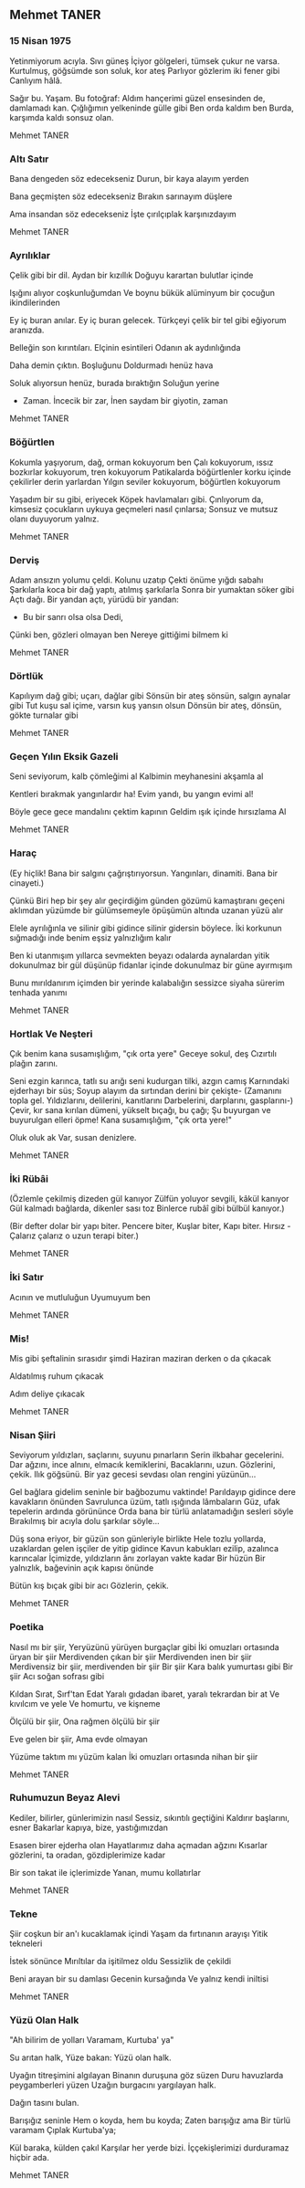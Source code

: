 ## Mehmet TANER

### 15 Nisan 1975

Yetinmiyorum acıyla. Sıvı güneş
İçiyor gölgeleri, tümsek çukur ne varsa.
Kurtulmuş, göğsümde son soluk, kor ateş
Parlıyor gözlerim iki fener gibi
Canlıyım hâlâ.

Sağır bu. Yaşam. Bu fotoğraf:
Aldım hançerimi güzel ensesinden de, damlamadı kan.
Çığlığımın yelkeninde gülle gibi
Ben orda kaldım ben
Burda, karşımda kaldı sonsuz olan.

Mehmet TANER

### Altı Satır

Bana dengeden söz edecekseniz
Durun, bir kaya alayım yerden

Bana geçmişten söz edecekseniz
Bırakın sarınayım düşlere

Ama insandan söz edecekseniz
İşte çırılçıplak karşınızdayım

Mehmet TANER

### Ayrılıklar

Çelik gibi bir dil. Aydan bir kızıllık 
Doğuyu karartan bulutlar içinde 

Işığını alıyor coşkunluğumdan 
Ve boynu bükük alüminyum bir çocuğun ikindilerinden 

Ey iç buran anılar. Ey iç buran gelecek. 
Türkçeyi çelik bir tel gibi eğiyorum aranızda. 

Belleğin son kırıntıları. Elçinin esintileri 
Odanın ak aydınlığında 

Daha demin çıktın. Boşluğunu 
Doldurmadı henüz hava 

Soluk alıyorsun henüz, burada bıraktığın 
Soluğun yerine 

- Zaman. İncecik bir zar, 
İnen saydam bir giyotin, zaman

Mehmet TANER

### Böğürtlen

Kokumla yaşıyorum, dağ, orman kokuyorum ben 
Çalı kokuyorum, ıssız bozkırlar kokuyorum, tren kokuyorum 
Patikalarda böğürtlenler korku içinde çekilirler derin yarlardan 
Yılgın seviler kokuyorum, böğürtlen kokuyorum 

Yaşadım bir su gibi, eriyecek 
Köpek havlamaları gibi. 
Çınlıyorum da, kimsesiz çocukların uykuya geçmeleri nasıl çınlarsa; 
Sonsuz ve mutsuz olanı duyuyorum yalnız.

Mehmet TANER

### Derviş

Adam ansızın yolumu çeldi. Kolunu uzatıp 
Çekti önüme yığdı sabahı 
Şarkılarla koca bir dağ yaptı, atılmış şarkılarla 
Sonra bir yumaktan söker gibi 
Açtı dağı. Bir yandan açtı, yürüdü bir yandan: 
- Bu bir sanrı olsa olsa 
Dedi, 

Çünki ben, gözleri olmayan ben 
Nereye gittiğimi bilmem ki

Mehmet TANER

### Dörtlük

Kapılıyım dağ gibi; uçarı, dağlar gibi
Sönsün bir ateş sönsün, salgın aynalar gibi
Tut kuşu sal içime, varsın kuş yansın olsun
Dönsün bir ateş, dönsün, gökte turnalar gibi

Mehmet TANER

### Geçen Yılın Eksik Gazeli

Seni seviyorum, kalb çömleğimi al
Kalbimin meyhanesini akşamla al

Kentleri bırakmak yangınlardır ha!
Evim yandı, bu yangın evimi al!

Böyle gece gece mandalını çektim kapının
Geldim ışık içinde hırsızlama Al

Mehmet TANER

### Haraç

(Ey hiçlik! Bana bir 
salgını çağrıştırıyorsun. 
Yangınları, dinamiti. Bana bir 
cinayeti.) 

Çünkü Biri hep bir şey alır geçirdiğim günden 
gözümü kamaştıranı 
geçeni aklımdan yüzümde bir gülümsemeyle 
öpüşümün altında uzanan yüzü alır 

Elele ayrılığınla ve silinir gibi 
gidince silinir gidersin böylece. 
İki korkunun sığmadığı inde 
benim eşsiz yalnızlığım kalır 

Ben ki utanmışım yıllarca sevmekten beyazı 
odalarda aynalardan yitik 
dokunulmaz bir gül düşünüp fidanlar içinde 
dokunulmaz bir güne ayırmışım 

Bunu mırıldanırım içimden bir yerinde kalabalığın 
sessizce siyaha sürerim tenhada yanımı

Mehmet TANER

### Hortlak Ve Neşteri

Çık benim kana susamışlığım, "çık orta yere" 
Geceye sokul, deş 
Cızırtılı plağın zarını. 

Seni ezgin karınca, tatlı su arığı 
seni kudurgan tilki, azgın camış 
Karnındaki ejderhayı bir süs; 
Soyup alayım da sırtından derini bir çekişte- 
(Zamanını topla gel. 
Yıldızlarını, delilerini, kanıtlarını 
Darbelerini, darplarını, gasplarını-)
Çevir, kır 
          sana kırılan dümeni, yükselt bıçağı, bu çağı; 
Şu buyurgan ve buyurulgan elleri öpme! 
Kana susamışlığım, "çık orta yere!" 

Oluk oluk ak 
Var, susan denizlere.

Mehmet TANER

### İki Rübâi

(Özlemle çekilmiş dizeden gül kanıyor
Zülfün yoluyor sevgili, kâkül kanıyor
Gül kalmadı bağlarda, dikenler sası toz
Binlerce rubâî gibi bülbül kanıyor.)

(Bir defter dolar bir yapı biter.
Pencere biter, Kuşlar biter, Kapı biter.
Hırsız - 
Çalarız çalarız o uzun terapi biter.)

Mehmet TANER

### İki Satır

Acının ve mutluluğun
Uyumuyum ben

Mehmet TANER

### Mis!

Mis gibi şeftalinin sırasıdır şimdi 
Haziran maziran derken o da çıkacak 

Aldatılmış ruhum çıkacak 

Adım deliye çıkacak

Mehmet TANER

### Nisan Şiiri

Seviyorum yıldızları, saçlarını, suyunu pınarların 
Serin ilkbahar gecelerini. 
Dar ağzını, ince alnını, elmacık kemiklerini, 
Bacaklarını, uzun. 
Gözlerini, çekik. Ilık göğsünü. 
Bir yaz gecesi sevdası olan rengini yüzünün... 
  
Gel bağlara gidelim seninle bir bağbozumu vaktinde! 
Parıldayıp gidince dere kavakların önünden 
Savrulunca üzüm, tatlı ışığında lâmbaların 
Güz, ufak tepelerin ardında görününce 
Orda bana bir türlü anlatamadığın sesleri söyle 
Bırakılmış bir acıyla dolu şarkılar söyle... 
  
Düş sona eriyor, bir güzün son günleriyle birlikte 
Hele tozlu yollarda, uzaklardan gelen işçiler de 
yitip gidince 
Kavun kabukları ezilip, azalınca karıncalar 
İçimizde, yıldızların ânı zorlayan vakte kadar 
Bir hüzün 
Bir yalnızlık, bağevinin açık kapısı önünde 
  
Bütün kış bıçak gibi bir acı 
Gözlerin, çekik.

Mehmet TANER

### Poetika

Nasıl mı bir şiir,
Yeryüzünü yürüyen burgaçlar gibi
İki omuzları ortasında üryan bir şiir
Merdivenden çıkan
                	bir şiir
Merdivenden inen
                	bir şiir
Merdivensiz bir şiir, merdivenden
                            		bir şiir
Bir şiir
Kara balık yumurtası gibi
Bir şiir
Acı soğan sofrası gibi

Kıldan Sırat, Sırf'tan Edat
Yaralı gıdadan ibaret, yaralı tekrardan bir at
Ve kıvılcım ve yele
Ve homurtu, ve kişneme

Ölçülü bir şiir,
Ona rağmen ölçülü bir şiir

Eve gelen bir şiir,
Ama evde olmayan

Yüzüme taktım mı yüzüm kalan
İki omuzları ortasında nihan bir şiir

Mehmet TANER

### Ruhumuzun Beyaz Alevi

Kediler, bilirler, günlerimizin nasıl 
Sessiz, sıkıntılı geçtiğini 
Kaldırır başlarını, esner 
Bakarlar kapıya, bize, yastığımızdan 

Esasen birer ejderha olan 
Hayatlarımız daha açmadan ağzını 
Kısarlar gözlerini, ta oradan, gözdiplerimize kadar 

Bir son takat ile içlerimizde 
Yanan, mumu kollatırlar

Mehmet TANER

### Tekne

Şiir coşkun bir an'ı kucaklamak içindi 
Yaşam da fırtınanın arayışı 
Yitik tekneleri 

İstek sönünce 
Mırıltılar da işitilmez oldu 
Sessizlik de çekildi 

Beni arayan bir su damlası 
Gecenin kursağında 
Ve yalnız kendi iniltisi

Mehmet TANER

### Yüzü Olan Halk

"Ah bilirim de yolları
                       Varamam, Kurtuba' ya"

Su arıtan halk,
Yüze bakan: Yüzü olan halk.

Uyağın titreşimini algılayan
Binanın duruşuna göz süzen
Duru havuzlarda peygamberleri yüzen
Uzağın burgacını yargılayan halk.

Dağın tasını bulan.

Barışığız seninle
Hem o koyda, hem bu koyda;
Zaten barışığız ama
Bir türlü varamam
Çıplak Kurtuba'ya;

Kül baraka, külden çakıl
Karşılar her yerde bizi.
İççekişlerimizi durduramaz hiçbir ada.

Mehmet TANER